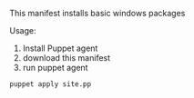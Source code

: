 This manifest installs basic windows packages

Usage:

1. Install Puppet agent
1. download this manifest
1. run puppet agent
```
puppet apply site.pp
```
